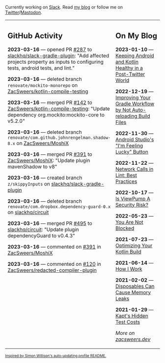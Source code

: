 Currently working on [Slack](https://slack.com/). Read [my blog](https://zacsweers.dev/) or follow me on [Twitter](https://twitter.com/ZacSweers)/[Mastodon](https://hachyderm.io/@ZacSweers).

<table><tr><td valign="top" width="60%">

## GitHub Activity
<!-- githubActivity starts -->
**2023-03-16** — opened PR [#287](https://github.com/slackhq/slack-gradle-plugin/pull/287) to [slackhq/slack-gradle-plugin](https://github.com/slackhq/slack-gradle-plugin): "Add affected projects property as inputs to configuring tests, android tests, and lint."

**2023-03-16** — deleted branch `renovate/mockito-monorepo` on [ZacSweers/kotlin-compile-testing](https://github.com/ZacSweers/kotlin-compile-testing)

**2023-03-16** — merged PR [#142](https://github.com/ZacSweers/kotlin-compile-testing/pull/142) to [ZacSweers/kotlin-compile-testing](https://github.com/ZacSweers/kotlin-compile-testing): "Update dependency org.mockito:mockito-core to v5.2.0"

**2023-03-16** — deleted branch `renovate/com.github.johnrengelman.shadow-8.x` on [ZacSweers/MoshiX](https://github.com/ZacSweers/MoshiX)

**2023-03-16** — merged PR [#391](https://github.com/ZacSweers/MoshiX/pull/391) to [ZacSweers/MoshiX](https://github.com/ZacSweers/MoshiX): "Update plugin mavenShadow to v8"

**2023-03-16** — created branch `z/skippyInputs` on [slackhq/slack-gradle-plugin](https://github.com/slackhq/slack-gradle-plugin)

**2023-03-16** — deleted branch `renovate/com.dropbox.dependency-guard-0.x` on [slackhq/circuit](https://github.com/slackhq/circuit)

**2023-03-16** — merged PR [#495](https://github.com/slackhq/circuit/pull/495) to [slackhq/circuit](https://github.com/slackhq/circuit): "Update plugin dependencyGuard to v0.4.3"

**2023-03-16** — commented on [#391](https://github.com/ZacSweers/MoshiX/pull/391#issuecomment-1472717242) in [ZacSweers/MoshiX](https://github.com/ZacSweers/MoshiX)

**2023-03-16** — commented on [#120](https://github.com/ZacSweers/redacted-compiler-plugin/pull/120#issuecomment-1472707377) in [ZacSweers/redacted-compiler-plugin](https://github.com/ZacSweers/redacted-compiler-plugin)
<!-- githubActivity ends -->
</td><td valign="top" width="40%">

## On My Blog
<!-- blog starts -->
**2023-01-10** — [Keeping Android and Kotlin Healthy in a Post-Twitter World](https://www.zacsweers.dev/keeping-android-healthy/)

**2022-12-19** — [Improving Your Gradle Workflow by Not Auto-reloading Build Files](https://www.zacsweers.dev/improving-your-workflow-by-not-auto-reloading-build-files/)

**2022-11-30** — [Android Studio's "I'm Feeling Lucky" Button](https://www.zacsweers.dev/android-studios-im-feeling-lucky-button/)

**2022-11-22** — [Network Calls in Lint: Best Practices](https://www.zacsweers.dev/network-calls-in-lint-best-practices/)

**2022-10-17** — [Is ViewPump A Security Risk?](https://www.zacsweers.dev/is-viewpump-a-security-risk/)

**2022-05-23** — [You Are Not Blocked](https://www.zacsweers.dev/you-are-not-blocked/)

**2021-07-23** — [Optimizing Your Kotlin Build](https://www.zacsweers.dev/optimizing-your-kotlin-build/)

**2021-06-14** — [How I Work](https://www.zacsweers.dev/how-i-work/)

**2021-02-02** — [Disposables Can Cause Memory Leaks](https://www.zacsweers.dev/disposables-can-cause-memory-leaks/)

**2021-01-29** — [Kapt's Hidden Test Costs](https://www.zacsweers.dev/kapts-hidden-test-costs/)
<!-- blog ends -->
_More on [zacsweers.dev](https://zacsweers.dev/)_
</td></tr></table>

<sub><a href="https://simonwillison.net/2020/Jul/10/self-updating-profile-readme/">Inspired by Simon Willison's auto-updating profile README.</a></sub>
